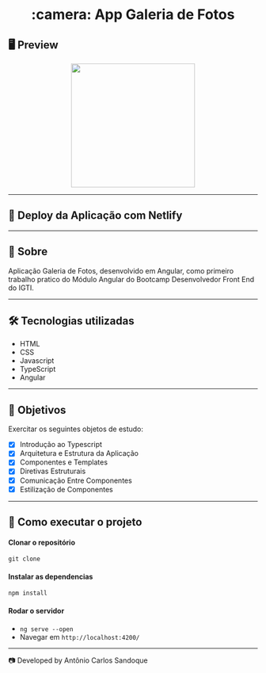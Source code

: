 <h1 align = "center"> :camera: App Galeria de Fotos</h1>

## 🖥 Preview

<p align = "center">
  <img src = "https://user-images.githubusercontent.com/65127683/95343293-bc274300-088e-11eb-87cb-042f3e88df78.jpg"
 width = "250">
</p>

---

## :dash: Deploy da Aplicação com Netlify

>

---

## 📖 Sobre

<p>Aplicação Galeria de Fotos, desenvolvido em Angular, como primeiro trabalho pratico do Módulo Angular do Bootcamp Desenvolvedor Front End do IGTI.</p>

---

## 🛠 Tecnologias utilizadas

- HTML
- CSS
- Javascript
- TypeScript
- Angular

---

## :pushpin: Objetivos

Exercitar os seguintes objetos de estudo:

- [x] Introdução ao Typescript<br />
- [x] Arquitetura e Estrutura da Aplicação<br />
- [x] Componentes e Templates<br />
- [x] Diretivas Estruturais<br />
- [x] Comunicação Entre Componentes<br />
- [x] Estilização de Componentes<br />

---

## 🚀 Como executar o projeto

#### Clonar o repositório

`git clone `

#### Instalar as dependencias

`npm install`

#### Rodar o servidor

- `ng serve --open`
- Navegar em `http://localhost:4200/`

---

:camera: Developed by Antônio Carlos Sandoque
